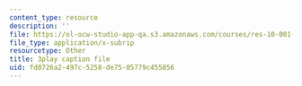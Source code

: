 ```yaml
---
content_type: resource
description: ''
file: https://ol-ocw-studio-app-qa.s3.amazonaws.com/courses/res-10-001-making-science-and-engineering-pictures-a-practical-guide-to-presenting-your-work-spring-2016/fd0726a2497c5258de7505779c455856_17VFTJvgBlY.srt
file_type: application/x-subrip
resourcetype: Other
title: 3play caption file
uid: fd0726a2-497c-5258-de75-05779c455856
---
```

